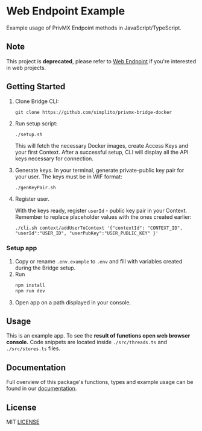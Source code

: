 # Web Endpoint Example

Example usage of PrivMX Endpoint methods in JavaScript/TypeScript.

## Note

This project is **deprecated**, please refer to [Web Endpoint](https://github.com/simplito/privmx-webendpoint) if you're interested in web projects.

## Getting Started

1. Clone Bridge CLI:
   ```shell
   git clone https://github.com/simplito/privmx-bridge-docker
   ```
2. Run setup script:
   ```shell
   ./setup.sh
   ```
   This will fetch the necessary Docker images, create Access Keys and your first Context. After a successful setup, CLI
   will
   display all the API keys necessary for connection. <br/>

3. Generate keys.
   In your terminal, generate private-public key pair for your user. The keys must be in WIF format:
   ```shell
   ./genKeyPair.sh
   ``` 
4. Register user.

   With the keys ready, register `userId` - public key pair in your Context.
   Remember to replace placeholder values with the ones created earlier:
   ```shell
   ./cli.sh context/addUserToContext '{"contextId": "CONTEXT_ID", "userId":"USER_ID", "userPubKey":"USER_PUBLIC_KEY" }'
   ``` 

### Setup app

1. Copy or rename `.env.example` to `.env` and fill with variables created during the Bridge setup.
2. Run
   ```sh
   npm install 
   npm run dev
   ```
3. Open app on a path displayed in your console. 

## Usage

This is an example app. To see the **result of functions open web browser console.**
Code snippets are located inside `./src/threads.ts` and `./src/stores.ts` files.

## Documentation

Full overview of this package's functions, types and example usage can be
found in our [documentation](https://docs.privmx.dev/js/server-configuration).

## License

MIT [LICENSE](./LICENSE)
